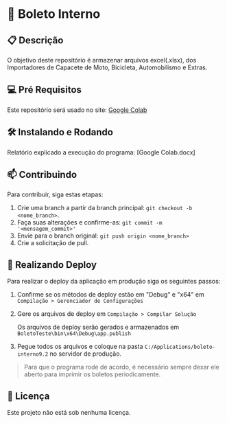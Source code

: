 # 🚀 Boleto Interno


## 📋 Descrição

O objetivo deste repositório é armazenar arquivos excel(.xlsx), dos Importadores de Capacete de Moto, Bicicleta, Automobilismo e Extras.
 
## 💻 Pré Requisitos

Este repositório será usado no site: [Google Colab](https://colab.research.google.com/)

## 🛠️ Instalando e Rodando

Relatório explicado a execução do programa: [Google Colab.docx]

## 📫 Contribuindo

Para contribuir, siga estas etapas:

1. Crie uma branch a partir da branch principal: `git checkout -b <nome_branch>`.
3. Faça suas alterações e confirme-as: `git commit -m '<mensagem_commit>'`
4. Envie para o branch original: `git push origin <nome_branch>`
5. Crie a solicitação de pull.

## 🏁 Realizando Deploy

Para realizar o deploy da aplicação em produção siga os seguintes passos:

1. Confirme se os métodos de deploy estão em "Debug" e "x64" em `Compilação > Gerenciador de Configurações`
   
2. Gere os arquivos de deploy em `Compilação > Compilar Solução`
   
   Os arquivos de deploy serão gerados e armazenados em `BoletoTeste\bin\x64\Debug\app.publish`
   
3. Pegue todos os arquivos e coloque na pasta `C:/Applications/boleto-interno9.2` no servidor de produção.

> Para que o programa rode de acordo, é necessário sempre dexar ele aberto para imprimir os boletos periodicamente.

## 📜 Licença 

Este projeto não está sob nenhuma licença.


